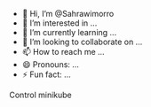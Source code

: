 - 👋 Hi, I’m @Sahrawimorro
- 👀 I’m interested in ...
- 🌱 I’m currently learning ...
- 💞️ I’m looking to collaborate on ...
- 📫 How to reach me ...
- 😄 Pronouns: ...
- ⚡ Fun fact: ...

<!---
Sahrawimorro/Sahrawimorro is a ✨ special ✨ repository because its `README.md` (this file) appears on your GitHub profile.
You can click the Preview link to take a look at your changes.
--->Control minikube
